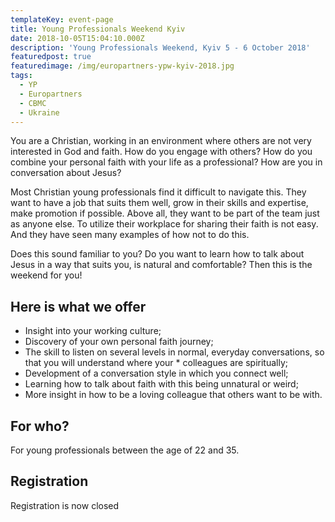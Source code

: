 ```yaml
---
templateKey: event-page
title: Young Professionals Weekend Kyiv
date: 2018-10-05T15:04:10.000Z
description: 'Young Professionals Weekend, Kyiv 5 - 6 October 2018'
featuredpost: true
featuredimage: /img/europartners-ypw-kyiv-2018.jpg
tags:
  - YP
  - Europartners
  - CBMC
  - Ukraine
---
```

You are a Christian, working in an environment where others are not very interested in God and faith. How do you engage with others? How do you combine your personal faith with your life as a professional? How are you in conversation about Jesus?

Most Christian young professionals find it difficult to navigate this. They want to have a job that suits them well, grow in their skills and expertise, make promotion if possible. Above all, they want to be part of the team just as anyone else. To utilize their workplace for sharing their faith is not easy. And they have seen many examples of how not to do this.

Does this sound familiar to you? Do you want to learn how to talk about Jesus in a way that suits you, is natural and comfortable? Then this is the weekend for you!

## Here is what we offer

* Insight into your working culture;
* Discovery of your own personal faith journey;
* The skill to listen on several levels in normal, everyday conversations, so that you will understand where your * colleagues are spiritually;
* Development of a conversation style in which you connect well;
* Learning how to talk about faith with this being unnatural or weird;
* More insight in how to be a loving colleague that others want to be with.

## For who?

For young professionals between the age of 22 and 35. 

## Registration

Registration is now closed
